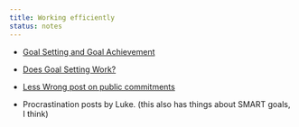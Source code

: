 ```yaml
---
title: Working efficiently
status: notes
---
```


- [Goal Setting and Goal Achievement](http://lesswrong.com/lw/iwn/goal_setting_and_goal_achievement/)

- [Does Goal Setting Work?](http://lesswrong.com/lw/iue/does_goal_setting_work/)

- [Less Wrong post on public commitments](http://lesswrong.com/lw/z8/image_vs_impact_can_public_commitment_be/)

- Procrastination posts by Luke. (this also has things about SMART goals, I think)

